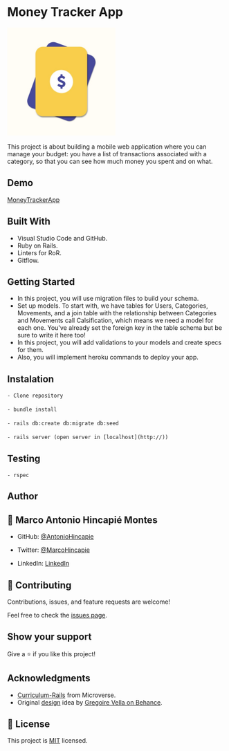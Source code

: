 # Money Tracker App

<img src="/app/assets/images/logo.png" width="250">

This project is about building a mobile web application where you can manage your budget: you have a list of transactions associated with a category, so that you can see how much money you spent and on what.

## Demo

[MoneyTrackerApp](https://money-tracker-rails-app.herokuapp.com/)

## Built With

- Visual Studio Code and GitHub.
- Ruby on Rails.
- Linters for RoR.
- Gitflow.

## Getting Started

- In this project, you will use migration files to build your schema.
- Set up models. To start with, we have tables for Users, Categories, Movements, and a join table with the relationship between Categories and Movements call Calsification, which means we need a model for each one. You've already set the foreign key in the table schema but be sure to write it here too!
- In this project, you will add validations to your models and create specs for them.
- Also, you will implement heroku commands to deploy your app.

## Instalation

```
- Clone repository

- bundle install

- rails db:create db:migrate db:seed

- rails server (open server in [localhost](http://))
```

## Testing

```
- rspec
```

## Author

## 👤 **Marco Antonio Hincapié Montes**

- GitHub: [@AntonioHincapie](https://github.com/AntonioHincapie)

- Twitter: [@MarcoHincapie](https://twitter.com/MarcoHincapie)

- LinkedIn: [LinkedIn](https://www.linkedin.com/in/antoniohincapie/)

## 🤝 Contributing

Contributions, issues, and feature requests are welcome!

Feel free to check the [issues page](../../issues/).

## Show your support

Give a ⭐️ if you like this project!

## Acknowledgments

- [Curriculum-Rails](https://github.com/microverseinc/curriculum-rails/blob/main/capstone/rails_capstone.md) from Microverse.
- Original [design](https://www.behance.net/gallery/19759151/Snapscan-iOs-design-and-branding?tracking_source=) idea by [Gregoire Vella on Behance](https://www.behance.net/gregoirevella).

## 📝 License

This project is [MIT](./LICENSE) licensed.
